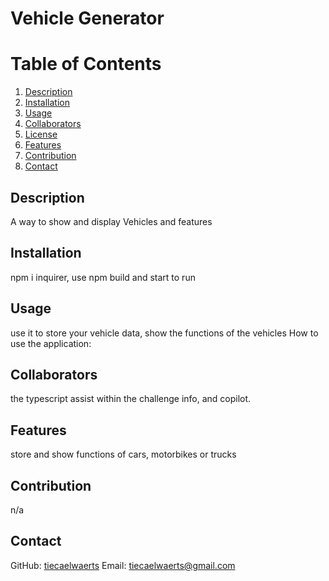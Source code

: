  # Vehicle Generator
  # Table of Contents
  1. [Description](#description)
  2. [Installation](#installation)
  3. [Usage](#usage)
  4. [Collaborators](#collaborators)
  5. [License](#license)
  6. [Features](#features)
  7. [Contribution](#contribution)
  8. [Contact](#contact)
  

  ## Description
A way to show and display Vehicles and features

## Installation 
npm i inquirer, use npm build and start to run

## Usage
use it to store your vehicle data, show the functions of the vehicles
How to use the application: 

## Collaborators 
the typescript assist within the challenge info, and copilot.





## Features
store and show functions of cars, motorbikes or trucks

## Contribution
n/a

## Contact
GitHub: [tiecaelwaerts](https://github.com/tiecaelwaerts)
Email: tiecaelwaerts@gmail.com

